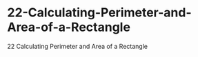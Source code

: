# 22-Calculating-Perimeter-and-Area-of-a-Rectangle
22 Calculating Perimeter and Area of a Rectangle
